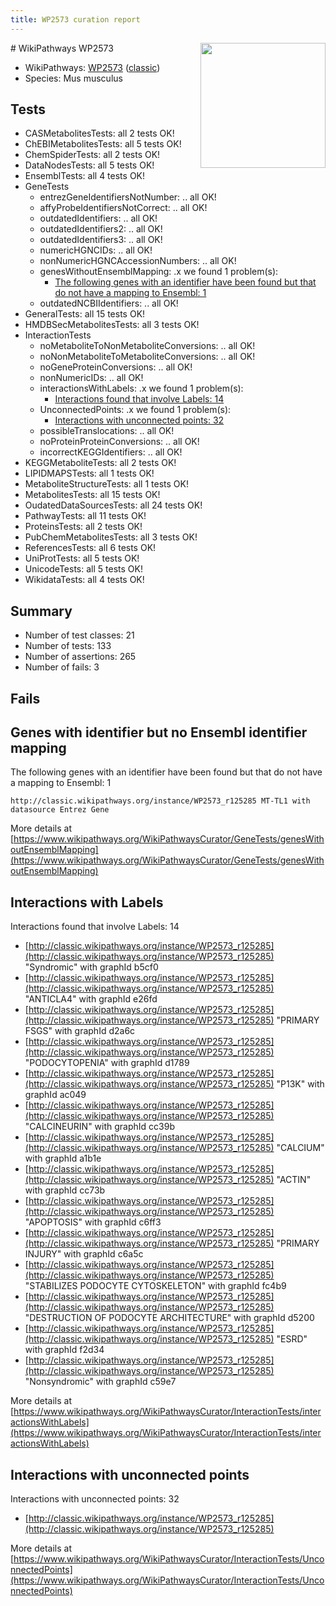 ```yaml
---
title: WP2573 curation report
---
```


<img style="float: right; width: 200px" src="https://upload.wikimedia.org/wikipedia/commons/thumb/8/83/Wplogo_with_text_500.png/640px-Wplogo_with_text_500.png" />
# WikiPathways WP2573

* WikiPathways: [WP2573](https://wikipathways.org/pathways/WP2573) ([classic](https://classic.wikipathways.org/instance/WP2573))
* Species: Mus musculus
## Tests
* CASMetabolitesTests: all 2 tests OK!
* ChEBIMetabolitesTests: all 5 tests OK!
* ChemSpiderTests: all 2 tests OK!
* DataNodesTests: all 5 tests OK!
* EnsemblTests: all 4 tests OK!
* GeneTests
    * entrezGeneIdentifiersNotNumber: .. all OK!
    * affyProbeIdentifiersNotCorrect: .. all OK!
    * outdatedIdentifiers: .. all OK!
    * outdatedIdentifiers2: .. all OK!
    * outdatedIdentifiers3: .. all OK!
    * numericHGNCIDs: .. all OK!
    * nonNumericHGNCAccessionNumbers: .. all OK!
    * genesWithoutEnsemblMapping: .x we found 1 problem(s):
        * [The following genes with an identifier have been found but that do not have a mapping to Ensembl: 1](#40286d83)
    * outdatedNCBIIdentifiers: .. all OK!
* GeneralTests: all 15 tests OK!
* HMDBSecMetabolitesTests: all 3 tests OK!
* InteractionTests
    * noMetaboliteToNonMetaboliteConversions: .. all OK!
    * noNonMetaboliteToMetaboliteConversions: .. all OK!
    * noGeneProteinConversions: .. all OK!
    * nonNumericIDs: .. all OK!
    * interactionsWithLabels: .x we found 1 problem(s):
        * [Interactions found that involve Labels: 14](#fe97a8bc)
    * UnconnectedPoints: .x we found 1 problem(s):
        * [Interactions with unconnected points: 32](#7f1d40b7)
    * possibleTranslocations: .. all OK!
    * noProteinProteinConversions: .. all OK!
    * incorrectKEGGIdentifiers: .. all OK!
* KEGGMetaboliteTests: all 2 tests OK!
* LIPIDMAPSTests: all 1 tests OK!
* MetaboliteStructureTests: all 1 tests OK!
* MetabolitesTests: all 15 tests OK!
* OudatedDataSourcesTests: all 24 tests OK!
* PathwayTests: all 11 tests OK!
* ProteinsTests: all 2 tests OK!
* PubChemMetabolitesTests: all 3 tests OK!
* ReferencesTests: all 6 tests OK!
* UniProtTests: all 5 tests OK!
* UnicodeTests: all 5 tests OK!
* WikidataTests: all 4 tests OK!


## Summary

* Number of test classes: 21
* Number of tests: 133
* Number of assertions: 265
* Number of fails: 3

## Fails

<a name="40286d83" />

## Genes with identifier but no Ensembl identifier mapping

The following genes with an identifier have been found but that do not have a mapping to Ensembl: 1
```
http://classic.wikipathways.org/instance/WP2573_r125285 MT-TL1 with datasource Entrez Gene
```

More details at [https://www.wikipathways.org/WikiPathwaysCurator/GeneTests/genesWithoutEnsemblMapping](https://www.wikipathways.org/WikiPathwaysCurator/GeneTests/genesWithoutEnsemblMapping)

<a name="fe97a8bc" />

## Interactions with Labels

Interactions found that involve Labels: 14

* [http://classic.wikipathways.org/instance/WP2573_r125285](http://classic.wikipathways.org/instance/WP2573_r125285) "Syndromic" with graphId b5cf0
* [http://classic.wikipathways.org/instance/WP2573_r125285](http://classic.wikipathways.org/instance/WP2573_r125285) "ANTICLA4" with graphId e26fd
* [http://classic.wikipathways.org/instance/WP2573_r125285](http://classic.wikipathways.org/instance/WP2573_r125285) "PRIMARY 
FSGS" with graphId d2a6c
* [http://classic.wikipathways.org/instance/WP2573_r125285](http://classic.wikipathways.org/instance/WP2573_r125285) "PODOCYTOPENIA" with graphId d1789
* [http://classic.wikipathways.org/instance/WP2573_r125285](http://classic.wikipathways.org/instance/WP2573_r125285) "P13K" with graphId ac049
* [http://classic.wikipathways.org/instance/WP2573_r125285](http://classic.wikipathways.org/instance/WP2573_r125285) "CALCINEURIN" with graphId cc39b
* [http://classic.wikipathways.org/instance/WP2573_r125285](http://classic.wikipathways.org/instance/WP2573_r125285) "CALCIUM" with graphId a1b1e
* [http://classic.wikipathways.org/instance/WP2573_r125285](http://classic.wikipathways.org/instance/WP2573_r125285) "ACTIN" with graphId cc73b
* [http://classic.wikipathways.org/instance/WP2573_r125285](http://classic.wikipathways.org/instance/WP2573_r125285) "APOPTOSIS" with graphId c6ff3
* [http://classic.wikipathways.org/instance/WP2573_r125285](http://classic.wikipathways.org/instance/WP2573_r125285) "PRIMARY 
INJURY" with graphId c6a5c
* [http://classic.wikipathways.org/instance/WP2573_r125285](http://classic.wikipathways.org/instance/WP2573_r125285) "STABILIZES 
PODOCYTE
CYTOSKELETON" with graphId fc4b9
* [http://classic.wikipathways.org/instance/WP2573_r125285](http://classic.wikipathways.org/instance/WP2573_r125285) "DESTRUCTION OF
PODOCYTE
ARCHITECTURE" with graphId d5200
* [http://classic.wikipathways.org/instance/WP2573_r125285](http://classic.wikipathways.org/instance/WP2573_r125285) "ESRD" with graphId f2d34
* [http://classic.wikipathways.org/instance/WP2573_r125285](http://classic.wikipathways.org/instance/WP2573_r125285) "Nonsyndromic" with graphId c59e7


More details at [https://www.wikipathways.org/WikiPathwaysCurator/InteractionTests/interactionsWithLabels](https://www.wikipathways.org/WikiPathwaysCurator/InteractionTests/interactionsWithLabels)

<a name="7f1d40b7" />

## Interactions with unconnected points

Interactions with unconnected points: 32

* [http://classic.wikipathways.org/instance/WP2573_r125285](http://classic.wikipathways.org/instance/WP2573_r125285)


More details at [https://www.wikipathways.org/WikiPathwaysCurator/InteractionTests/UnconnectedPoints](https://www.wikipathways.org/WikiPathwaysCurator/InteractionTests/UnconnectedPoints)

